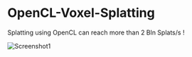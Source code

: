 # OpenCL-Voxel-Splatting
Splatting using OpenCL can reach more than 2 Bln Splats/s !

![Screenshot1](https://github.com/sp4cerat/OpenCL-Voxel-Splatting/blob/master/screenshot.jpg?raw=true)
